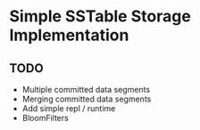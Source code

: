 # Simple SSTable Storage Implementation

## TODO
- Multiple committed data segments
- Merging committed data segments
- Add simple repl / runtime
- BloomFilters